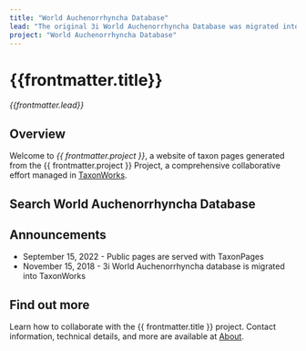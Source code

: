 ```yaml
---
title: "World Auchenorrhyncha Database"
lead: "The original 3i World Auchenorrhyncha Database was migrated into TaxonWorks and now served with TaxonPages"
project: "World Auchenorrhyncha Database"
---
```

   
# {{frontmatter.title}}
_{{frontmatter.lead}}_

## Overview
Welcome to *{{ frontmatter.project }}*, a website of taxon pages generated from the {{ frontmatter.project }} Project, a comprehensive collaborative effort managed in [TaxonWorks](https://taxonworks.org). 

## Search World Auchenorrhyncha Database
<autocomplete-otu class="w-80"/>

## Announcements
* September 15, 2022 - Public pages are served with TaxonPages
* November 15, 2018 - 3i World Auchenorrhyncha database is migrated into TaxonWorks

## Find out more
Learn how to collaborate with the {{ frontmatter.title }} project. Contact information, technical details, and more are available at [About](/about).
